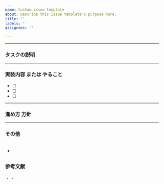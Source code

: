 ```yaml
---
name: Custom issue template
about: Describe this issue template's purpose here.
title: ''
labels: ''
assignees: ''

---
```


---
### タスクの説明  
---

### 実装内容 または やること  
- [ ]  
- [ ]  
- [ ]  

---

### 進め方 方針  
---

### その他  
・ 
---

### 参考文献  
・
・
